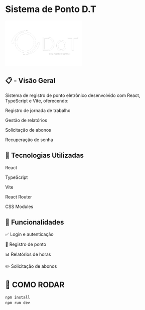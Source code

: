 # Sistema de Ponto D.T

![Logo do Projeto](/D.T/./src/assets/LOGO1.png)

## 📋 - Visão Geral

Sistema de registro de ponto eletrônico desenvolvido com React, TypeScript e Vite, oferecendo:

Registro de jornada de trabalho

Gestão de relatórios

Solicitação de abonos

Recuperação de senha

## 🚀 Tecnologias Utilizadas

React

TypeScript

Vite

React Router

CSS Modules

## 📌 Funcionalidades

✅ Login e autenticação

📅 Registro de ponto

📊 Relatórios de horas

✏️ Solicitação de abonos

## <span style="font-size: 24px">🚀 COMO RODAR</span>

```bash
npm install
npm run dev
```
